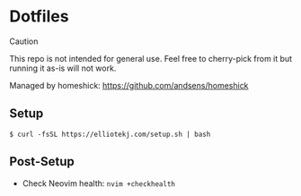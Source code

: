# Dotfiles

> [!CAUTION]
> This repo is not intended for general use. Feel free to cherry-pick from it
> but running it as-is will not work.

Managed by homeshick: https://github.com/andsens/homeshick

## Setup

`$ curl -fsSL https://elliotekj.com/setup.sh | bash`

## Post-Setup

- Check Neovim health: `nvim +checkhealth`
